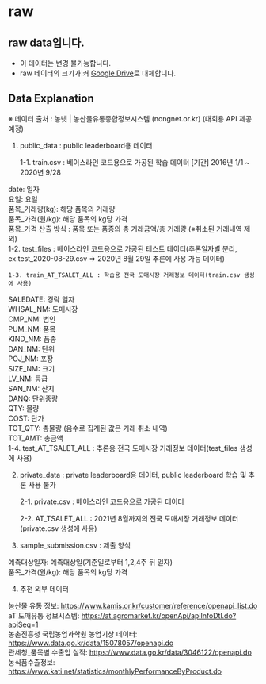 # raw

## raw data입니다.
- 이 데이터는 변경 불가능합니다.
- raw 데이터의 크기가 커 [Google Drive](https://drive.google.com/drive/folders/1t7bitT1ekuxVPQbqEO6fWch1PDaMf-3p)로 대체합니다. 


## Data Explanation
※ 데이터 출처 : 농넷 | 농산물유통종합정보시스템 (nongnet.or.kr) (대회용 API 제공 예정)


1. public_data : public leaderboard용 데이터

	1-1. train.csv : 베이스라인 코드용으로 가공된 학습 데이터
	[기간] 2016년 1/1 ~ 2020년 9/28

date: 일자<br>
요일: 요일<br>
품목_거래량(kg): 해당 품목의 거래량<br>
품목_가격(원/kg): 해당 품목의 kg당 가격<br>
품목_가격 산출 방식 : 품목 또는 품종의 총 거래금액/총 거래량 (※취소된 거래내역 제외)<br>
	1-2. test_files : 베이스라인 코드용으로 가공된 테스트 데이터(추론일자별 분리, ex.test_2020-08-29.csv => 2020년 8월 29일 추론에 사용 가능 데이터)

	1-3. train_AT_TSALET_ALL : 학습용 전국 도매시장 거래정보 데이터(train.csv 생성에 사용)

SALEDATE: 경락 일자<br>
WHSAL_NM: 도매시장<br>
CMP_NM: 법인<br>
PUM_NM: 품목<br>
KIND_NM: 품종<br>
DAN_NM: 단위<br>
POJ_NM: 포장<br>
SIZE_NM: 크기<br>
LV_NM: 등급<br>
SAN_NM: 산지<br>
DANQ: 단위중량<br>
QTY: 물량<br>
COST: 단가<br>
TOT_QTY: 총물량 (음수로 집계된 값은 거래 취소 내역)<br>
TOT_AMT: 총금액<br>
	1-4. test_AT_TSALET_ALL : 추론용 전국 도매시장 거래정보 데이터(test_files 생성에 사용)


2. private_data : private leaderboard용 데이터, public leaderboard 학습 및 추론 사용 불가

	2-1. private.csv : 베이스라인 코드용으로 가공된 데이터

	2-2. AT_TSALET_ALL : 2021년 8월까지의 전국 도매시장 거래정보 데이터(private.csv 생성에 사용)


3. sample_submission.csv : 제출 양식

예측대상일자: 예측대상일(기준일로부터 1,2,4주 뒤 일자)<br>
품목_가격(원/kg): 해당 품목의 kg당 가격


4. 추천 외부 데이터

농산물 유통 정보: https://www.kamis.or.kr/customer/reference/openapi_list.do <br> 
aT 도매유통 정보시스템: https://at.agromarket.kr/openApi/apiInfoDtl.do?apiSeq=1<br>
농촌진흥청 국립농업과학원 농업기상 데이터: https://www.data.go.kr/data/15078057/openapi.do<br>
관세청_품목별 수출입 실적: https://www.data.go.kr/data/3046122/openapi.do<br>
농식품수출정보: https://www.kati.net/statistics/monthlyPerformanceByProduct.do
